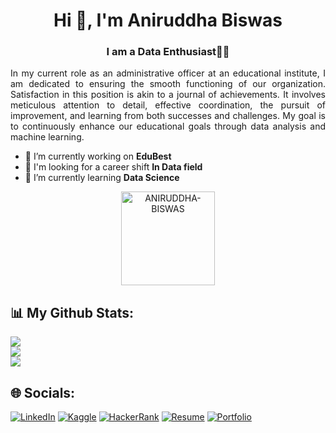 <h1 align="center">Hi 👋, I'm Aniruddha Biswas</h1>
<h3 align="center">I am a Data Enthusiast👨‍💻</h3>

<p align="justify">In my current role as an administrative officer at an educational institute, I am dedicated to ensuring the smooth functioning of our organization. Satisfaction in this position is akin to a journal of achievements. It involves meticulous attention to detail, effective coordination, the pursuit of improvement, and learning from both successes and challenges. My goal is to continuously enhance our educational goals through data analysis and machine learning.</p>

- 🔭 I’m currently working on **EduBest**
- 👯 I'm looking for a career shift **In Data field**
- 🌱 I’m currently learning **Data Science**

<p align="center">
  <img src="https://komarev.com/ghpvc/?username=ANIRUDDHA-BISWAS&label=Profile%20views&color=0e75b6&style=flat" alt="ANIRUDDHA-BISWAS" style="width:150px; height:auto;" />
</p>


## 📊 My Github Stats:

![](https://github-readme-stats.vercel.app/api?username=ANIRUDDHA-BISWAS&theme=radical&hide_border=false&include_all_commits=false&count_private=false)<br/>
![](https://github-readme-streak-stats.herokuapp.com/?user=ANIRUDDHA-BISWAS&theme=radical&hide_border=false)<br/>
![](https://github-readme-stats.vercel.app/api/top-langs/?username=ANIRUDDHA-BISWAS&theme=radical&hide_border=false&include_all_commits=false&count_private=false&layout=compact)



## 🌐 Socials:
[![LinkedIn](https://img.shields.io/badge/LinkedIn-%230077B5.svg?logo=linkedin&logoColor=white)](https://www.linkedin.com/in/aniruddha-biswas/)
[![Kaggle](https://img.shields.io/badge/Kaggle-%2320BEFF.svg?logo=kaggle&logoColor=white)](https://www.kaggle.com/anirudhaa)
[![HackerRank](https://img.shields.io/badge/HackerRank-%2300EA64.svg?logo=hackerrank&logoColor=white)](https://www.hackerrank.com/yourusername)
[![Resume](https://img.shields.io/badge/Resume-%230077B5.svg?logo=resume&logoColor=white)](https://)
[![Portfolio](https://img.shields.io/badge/Portfolio-%230077B5.svg?logo=portfolio&logoColor=white)](https://)



